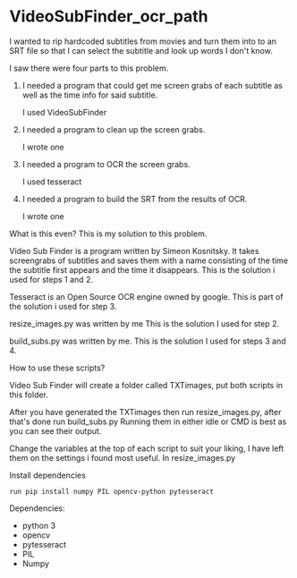 # VideoSubFinder_ocr_path

I wanted to rip hardcoded subtitles from movies and turn them into to an SRT file so that I can select the subtitle and look up words I don't know.

I saw there were four parts to this problem.

1. I needed a program that could get me screen grabs of each subtitle as well as the time info for said subtitle.

    I used VideoSubFinder

2. I needed a program to clean up the screen grabs.
    
    I wrote one

3. I needed a program to OCR the screen grabs.
    
    I used tesseract

4. I needed a program to build the SRT from the results of OCR.
    
    I wrote one


What is this even?
This is my solution to this problem.

Video Sub Finder is a program written by Simeon Kosnitsky. It takes screengrabs of subtitles and saves them with a name consisting of the time the subtitle first appears and the time it disappears. This is the solution i used for steps 1 and 2.

Tesseract is an Open Source OCR engine owned by google. This is part of the solution i used for step 3.

resize_images.py was written by me This is the solution I used for step 2.

build_subs.py was written by me. This is the solution I used for steps 3 and 4.


How to use these scripts?

Video Sub Finder will create a folder called TXTimages, put both scripts in this folder.

After you have generated the TXTimages then run resize_images.py, after that's done run build_subs.py
Running them in either idle or CMD is best as you can see their output.

Change the variables at the top of each script to suit your liking, I have left them on the settings i found most useful.
In resize_images.py 


Install dependencies

    run pip install numpy PIL opencv-python pytesseract

Dependencies:
* python 3
* opencv
* pytesseract
* PIL
* Numpy
